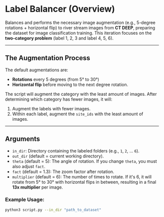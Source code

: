 # Label Balancer (Overview)

Balances and performs the necessary image augmentation (e.g., 5-degree rotations + horizontal flip) to river stream images from **CT DEEP**, preparing the dataset for image classification training. This iteration focuses on the **two-category problem** (label 1, 2, 3 and label 4, 5, 6).

---

## The Augmentation Process

The default augmentations are:
- **Rotations** every 5 degrees (from 5° to 30°) 
- **Horizontal flip** before moving to the next degree rotation.

The script will augment the category with the least amount of images. After determining which category has fewer images, it will:
1. Augment the labels with fewer images.
2. Within each label, augment the `site_ids` with the least amount of images.

---

## Arguments

- `in_dir`: Directory containing the labeled folders (e.g., `1`, `2`, ... `6`).
- `out_dir` (default = current working directory).
- `theta` (default = 5): The angle of rotation. If you change `theta`, you must also adjust `fact`.
- `fact` (default = 1.3): The zoom factor after rotation.
- `multiplier` (default = 6): The number of times to rotate. If it's 6, it will rotate from 5° to 30° with horizontal flips in between, resulting in a final **13x multiplier** per image.

### Example Usage:

```bash
python3 script.py --in_dir "path_to_dataset"
